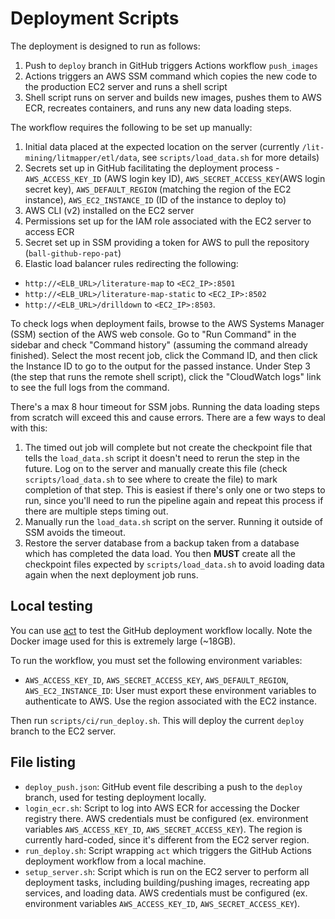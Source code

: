 # Deployment Scripts

The deployment is designed to run as follows:

1. Push to `deploy` branch in GitHub triggers Actions workflow `push_images`
2. Actions triggers an AWS SSM command which copies the new code to the production EC2 server and runs a shell script
3. Shell script runs on server and builds new images, pushes them to AWS ECR, recreates containers, and runs any new data loading steps.

The workflow requires the following to be set up manually:

1. Initial data placed at the expected location on the server (currently `/lit-mining/litmapper/etl/data`, see `scripts/load_data.sh` for more details)
2. Secrets set up in GitHub facilitating the deployment process - `AWS_ACCESS_KEY_ID` (AWS login key ID), `AWS_SECRET_ACCESS_KEY`(AWS login secret key), `AWS_DEFAULT_REGION` (matching the region of the EC2 instance), `AWS_EC2_INSTANCE_ID` (ID of the instance to deploy to)
3. AWS CLI (v2) installed on the EC2 server
4. Permissions set up for the IAM role associated with the EC2 server to access ECR
5. Secret set up in SSM providing a token for AWS to pull the repository (`ball-github-repo-pat`)
6. Elastic load balancer rules redirecting the following:

- `http://<ELB_URL>/literature-map` to `<EC2_IP>:8501`
- `http://<ELB_URL>/literature-map-static` to `<EC2_IP>:8502`
- `http://<ELB_URL>/drilldown` to `<EC2_IP>:8503`.

To check logs when deployment fails, browse to the AWS Systems Manager (SSM) section of the AWS web console.  Go to "Run Command" in the sidebar and check "Command history" (assuming the command already finished).  Select the most recent job, click the Command ID, and then click the Instance ID to go to the output for the passed instance.  Under Step 3 (the step that runs the remote shell script), click the "CloudWatch logs" link to see the full logs from the command.

There's a max 8 hour timeout for SSM jobs.  Running the data loading steps from scratch will exceed this and cause errors.  There are a few ways to deal with this:

1. The timed out job will complete but not create the checkpoint file that tells the `load_data.sh` script it doesn't need to rerun the step in the future.  Log on to the server and manually create this file (check `scripts/load_data.sh` to see where to create the file) to mark completion of that step.  This is easiest if there's only one or two steps to run, since you'll need to run the pipeline again and repeat this process if there are multiple steps timing out.
2. Manually run the `load_data.sh` script on the server.  Running it outside of SSM avoids the timeout.
3. Restore the server database from a backup taken from a database which has completed the data load.  You then **MUST** create all the checkpoint files expected by `scripts/load_data.sh` to avoid loading data again when the next deployment job runs.

## Local testing

You can use [act](https://github.com/nektos/act) to test the GitHub deployment workflow locally. Note the Docker image used for this is extremely large (~18GB).

To run the workflow, you must set the following environment variables:

- `AWS_ACCESS_KEY_ID`, `AWS_SECRET_ACCESS_KEY`, `AWS_DEFAULT_REGION`, `AWS_EC2_INSTANCE_ID`: User must export these environment variables to authenticate to AWS.  Use the region associated with the EC2 instance.

Then run `scripts/ci/run_deploy.sh`.  This will deploy the current `deploy` branch to the EC2 server.

## File listing

- `deploy_push.json`: GitHub event file describing a push to the `deploy` branch, used for testing deployment locally.
- `login_ecr.sh`: Script to log into AWS ECR for accessing the Docker registry there.  AWS credentials must be configured (ex. environment variables `AWS_ACCESS_KEY_ID`, `AWS_SECRET_ACCESS_KEY`).  The region is currently hard-coded, since it's different from the EC2 server region.
- `run_deploy.sh`: Script wrapping `act` which triggers the GitHub Actions deployment workflow from a local machine.
- `setup_server.sh`: Script which is run on the EC2 server to perform all deployment tasks, including building/pushing images, recreating app services, and loading data.  AWS credentials must be configured (ex. environment variables `AWS_ACCESS_KEY_ID`, `AWS_SECRET_ACCESS_KEY`).
